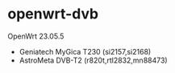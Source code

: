 # openwrt-dvb
OpenWrt 23.05.5

- Geniatech MyGica T230 (si2157,si2168)
- AstroMeta DVB-T2 (r820t,rtl2832,mn88473)
